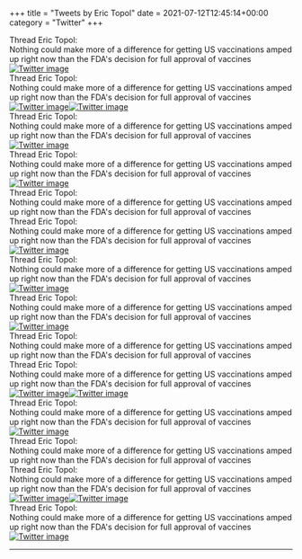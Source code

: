 +++
title = "Tweets by Eric Topol" 
date = 2021-07-12T12:45:14+00:00
category = "Twitter"
+++
<div class="tweet"> 
<div class="profile"> 
Thread Eric Topol: 
</div> 
<div class="tweet-content">Nothing could make more of a difference for getting US vaccinations amped up right now than the FDA's decision for full approval of vaccines</div></div><a href="E6GQEcPUYAU-pdr.jpg"  ><img src="E6GQEcPUYAU-pdr.jpg" alt="Twitter image" ></img></a><div class="tweet"> 
<div class="profile"> 
Thread Eric Topol: 
</div> 
<div class="tweet-content">Nothing could make more of a difference for getting US vaccinations amped up right now than the FDA's decision for full approval of vaccines</div></div><a href="E6GY0hBVUAAlCf5.jpg"  ><img src="E6GY0hBVUAAlCf5.jpg" alt="Twitter image" ></img></a><a href="E6GY2puVgAId7Wr.jpg"  ><img src="E6GY2puVgAId7Wr.jpg" alt="Twitter image" ></img></a><div class="tweet"> 
<div class="profile"> 
Thread Eric Topol: 
</div> 
<div class="tweet-content">Nothing could make more of a difference for getting US vaccinations amped up right now than the FDA's decision for full approval of vaccines</div></div><a href="E6G2L37VoAIAzjS.jpg"  ><img src="E6G2L37VoAIAzjS.jpg" alt="Twitter image" ></img></a><div class="tweet"> 
<div class="profile"> 
Thread Eric Topol: 
</div> 
<div class="tweet-content">Nothing could make more of a difference for getting US vaccinations amped up right now than the FDA's decision for full approval of vaccines</div></div><a href="E6G5nK_UYAgWgEj.png"  ><img src="E6G5nK_UYAgWgEj.png" alt="Twitter image" ></img></a><div class="tweet"> 
<div class="profile"> 
Thread Eric Topol: 
</div> 
<div class="tweet-content">Nothing could make more of a difference for getting US vaccinations amped up right now than the FDA's decision for full approval of vaccines</div></div><div class="tweet"> 
<div class="profile"> 
Thread Eric Topol: 
</div> 
<div class="tweet-content">Nothing could make more of a difference for getting US vaccinations amped up right now than the FDA's decision for full approval of vaccines</div></div><a href="E6HTSLRVkAIYS60.jpg"  ><img src="E6HTSLRVkAIYS60.jpg" alt="Twitter image" ></img></a><div class="tweet"> 
<div class="profile"> 
Thread Eric Topol: 
</div> 
<div class="tweet-content">Nothing could make more of a difference for getting US vaccinations amped up right now than the FDA's decision for full approval of vaccines</div></div><a href="E6Ha40yVIA0K0wx.jpg"  ><img src="E6Ha40yVIA0K0wx.jpg" alt="Twitter image" ></img></a><div class="tweet"> 
<div class="profile"> 
Thread Eric Topol: 
</div> 
<div class="tweet-content">Nothing could make more of a difference for getting US vaccinations amped up right now than the FDA's decision for full approval of vaccines</div></div><a href="E6HqWSWVIAADhu9.jpg"  ><img src="E6HqWSWVIAADhu9.jpg" alt="Twitter image" ></img></a><div class="tweet"> 
<div class="profile"> 
Thread Eric Topol: 
</div> 
<div class="tweet-content">Nothing could make more of a difference for getting US vaccinations amped up right now than the FDA's decision for full approval of vaccines</div></div><div class="tweet"> 
<div class="profile"> 
Thread Eric Topol: 
</div> 
<div class="tweet-content">Nothing could make more of a difference for getting US vaccinations amped up right now than the FDA's decision for full approval of vaccines</div></div><a href="E6IF4mtVUCE8km7.jpg"  ><img src="E6IF4mtVUCE8km7.jpg" alt="Twitter image" ></img></a><a href="E6IF6gQVUA8j-_5.jpg"  ><img src="E6IF6gQVUA8j-_5.jpg" alt="Twitter image" ></img></a><div class="tweet"> 
<div class="profile"> 
Thread Eric Topol: 
</div> 
<div class="tweet-content">Nothing could make more of a difference for getting US vaccinations amped up right now than the FDA's decision for full approval of vaccines</div></div><a href="E6IelB5VcAQvECp.png"  ><img src="E6IelB5VcAQvECp.png" alt="Twitter image" ></img></a><div class="tweet"> 
<div class="profile"> 
Thread Eric Topol: 
</div> 
<div class="tweet-content">Nothing could make more of a difference for getting US vaccinations amped up right now than the FDA's decision for full approval of vaccines</div></div><div class="tweet"> 
<div class="profile"> 
Thread Eric Topol: 
</div> 
<div class="tweet-content">Nothing could make more of a difference for getting US vaccinations amped up right now than the FDA's decision for full approval of vaccines</div></div><a href="E6JKASMVkAANekO.jpg"  ><img src="E6JKASMVkAANekO.jpg" alt="Twitter image" ></img></a><a href="E6JKFfGVgAA0csw.jpg"  ><img src="E6JKFfGVgAA0csw.jpg" alt="Twitter image" ></img></a><div class="tweet"> 
<div class="profile"> 
Thread Eric Topol: 
</div> 
<div class="tweet-content">Nothing could make more of a difference for getting US vaccinations amped up right now than the FDA's decision for full approval of vaccines</div></div><a href="E6J8MjhVcAI29_j.jpg"  ><img src="E6J8MjhVcAI29_j.jpg" alt="Twitter image" ></img></a>

---